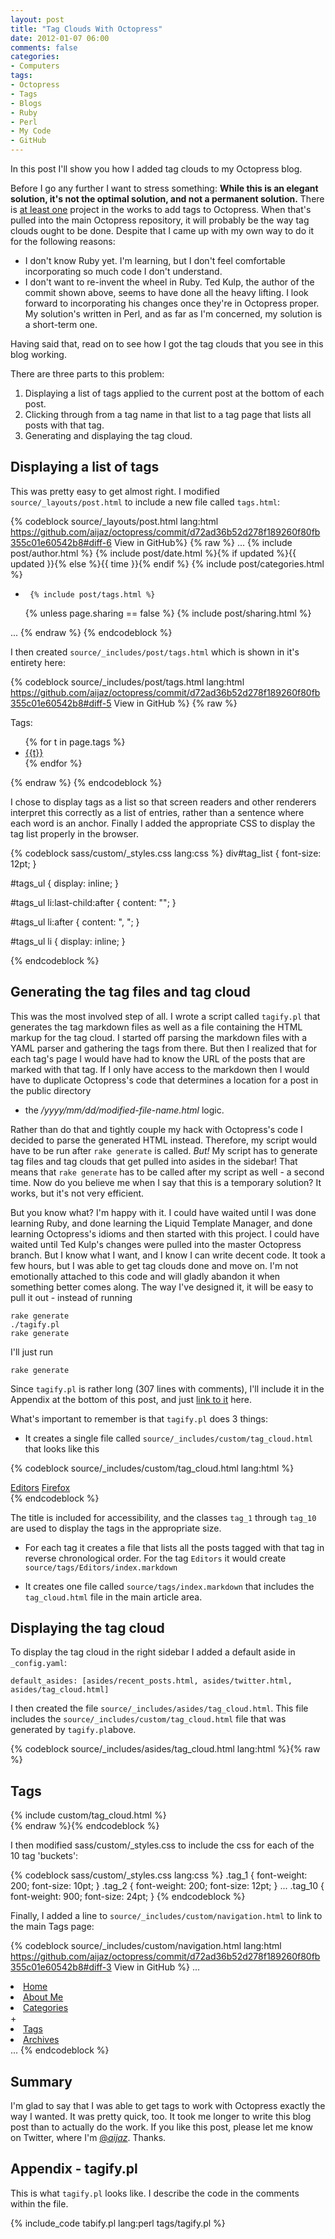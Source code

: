 ```yaml
---
layout: post
title: "Tag Clouds With Octopress"
date: 2012-01-07 06:00
comments: false
categories:
- Computers
tags:
- Octopress
- Tags
- Blogs
- Ruby
- Perl
- My Code
- GitHub
---
```


In this post I'll show you how I added tag clouds to my Octopress blog.  

<!-- more -->

Before I go any further I want to stress something: **While this is an elegant
solution, it's not the optimal solution, and not a permanent solution.**  There
is [at least one](https://github.com/imathis/octopress/pull/282) project in the 
works to add tags to Octopress.  When that's pulled into the main Octopress 
repository, it will probably be the way tag clouds ought to be done.  Despite that
I came up with my own way to do it for the following reasons:

* I don't know Ruby yet.  I'm learning, but I don't feel comfortable
  incorporating so much code I don't understand.
* I don't want to re-invent the wheel in Ruby.  Ted Kulp, the author of the
  commit shown above, seems to have done all the heavy lifting.  I look forward
  to incorporating his changes once they're in Octopress proper.  My solution's
  written in Perl, and as far as I'm concerned, my solution is a short-term
  one.

Having said that, read on to see how I got the tag clouds that you see in this blog working.

There are three parts to this problem:

1. Displaying a list of tags applied to the current post at the bottom of each
   post.
2. Clicking through from a tag name in that list to a tag page that lists all
   posts with that tag.
3. Generating and displaying the tag cloud.

<h2>Displaying a list of tags</h2>

This was pretty easy to get almost right.  I modified ```source/_layouts/post.html``` to include a new file called ```tags.html```:

{% codeblock source/_layouts/post.html lang:html https://github.com/aijaz/octopress/commit/d72ad36b52d278f189260f80fb355c01e60542b8#diff-6 View in GitHub%}
{% raw %}
...
       {% include post/author.html %}
       {% include post/date.html %}{% if updated %}{{ updated }}{% else %}{{ time }}{% endif %}
       {% include post/categories.html %}
+      {% include post/tags.html %}
     </p>
     {% unless page.sharing == false %}
       {% include post/sharing.html %}
...
{% endraw %}
{% endcodeblock %}

I then created ```source/_includes/post/tags.html``` which is shown in it's entirety here:

{% codeblock source/_includes/post/tags.html lang:html https://github.com/aijaz/octopress/commit/d72ad36b52d278f189260f80fb355c01e60542b8#diff-5 View in GitHub %}
{% raw %}
<div id="tag_list">
    Tags: 
    <ul id="tags_ul">
{% for t in page.tags  %}
        <li><a href="/tags/{{t}}/">{{t}}</a></li>
{% endfor %}
    </ul>
</div>{% endraw %} 
{% endcodeblock %}

I chose to display tags as a list so that screen readers and other renderers
interpret this correctly as a list of entries, rather than a sentence where
each word is an anchor. Finally I added the appropriate CSS to display the tag
list properly in the browser.  

{% codeblock sass/custom/_styles.css lang:css %}
div#tag_list {
    font-size: 12pt;
}

#tags_ul { 
    display: inline;
}

#tags_ul li:last-child:after {
  content: "";
}

#tags_ul li:after {
  content: ", ";
}

#tags_ul li {
    display: inline; 
}

{% endcodeblock %}


<h2>Generating the tag files and tag cloud</h2>

This was the most involved step of all. I wrote a script called ```tagify.pl```
that generates the tag markdown files as well as a file containing the HTML
markup for the tag cloud.  I started off parsing the markdown files with a YAML
parser and gathering the tags from there.  But then I realized that for each
tag's page I would have had to know the URL of the posts that are marked with
that tag.  If I only have access to the markdown then I would have to duplicate
Octopress's code that determines a location for a post in the public directory
- the _/yyyy/mm/dd/modified-file-name.html_ logic.  

Rather than do that and tightly couple my hack with Octopress's code I decided
to parse the generated HTML instead.  Therefore, my script would have to be run
after ```rake generate``` is called.  *But!* My script has to generate tag
files and tag clouds that get pulled into asides in the sidebar!  That means
that ```rake generate``` has to be called after my script as well - a second
time.  Now do you believe me when I say that this is a temporary solution?  It
works, but it's not very efficient.  

But you know what?  I'm happy with it.  I could have waited until I was done
learning Ruby, and done learning the Liquid Template Manager, and done learning
Octopress's idioms and then started with this project.  I could have waited
until Ted Kulp's changes were pulled into the master Octopress branch.  But I
know what I want, and I know I can write decent code.  It took a few hours, but
I was able to get tag clouds done and move on.  I'm not emotionally attached to
this code and will gladly abandon it when something better comes along.   The
way I've designed it, it will be easy to pull it out - instead of running 

    rake generate
    ./tagify.pl
    rake generate

I'll just run

    rake generate

Since ```tagify.pl``` is rather long (307 lines with comments), I'll include it
in the Appendix at the bottom of this post, and just 
[link to it](/downloads/code/tags/tagify.pl) here.

What's important to remember is that ```tagify.pl``` does 3 things: 

* It creates a single file called ```source/_includes/custom/tag_cloud.html``` that looks like this 

{% codeblock source/_includes/custom/tag_cloud.html lang:html %}
<div id='tag_cloud'>
<a href="/tags/Editors/" title="6 entries" class="tag_10">Editors</a>
<a href="/tags/Firefox/" title="2 entries" class="tag_3">Firefox</a>
</div>
{% endcodeblock %}

The title is included for accessibility, and the classes ```tag_1``` through
```tag_10``` are used to display the tags in the appropriate size.

* For each tag it creates a file that lists all the posts tagged with that tag in reverse chronological order.  For the tag ```Editors``` it would create ```source/tags/Editors/index.markdown```

* It creates one file called ```source/tags/index.markdown``` that includes the ```tag_cloud.html``` file in the main article area.

<h2>Displaying the tag cloud</h2>

To display the tag cloud in the right sidebar I added a default aside in ```_config.yaml```:

    default_asides: [asides/recent_posts.html, asides/twitter.html, asides/tag_cloud.html]

I then created the file ```source/_includes/asides/tag_cloud.html```.  This
file includes the ```source/_includes/custom/tag_cloud.html``` file that was
generated by ```tagify.pl```above.

{% codeblock source/_includes/asides/tag_cloud.html lang:html %}{% raw %}
<section>
    <h1>Tags</h1>
    <div class="tag_cloud">
     {% include custom/tag_cloud.html %}
    </div>
</section>
{% endraw %}{% endcodeblock %}

I then modified sass/custom/_styles.css to include the css for each of the 10 tag 'buckets': 

{% codeblock sass/custom/_styles.css lang:css %}
.tag_1 { 
    font-weight: 200; 
    font-size: 10pt;
}
.tag_2 { 
    font-weight: 200; 
    font-size: 12pt;
}
...
.tag_10 { 
    font-weight: 900; 
    font-size: 24pt;
}
{% endcodeblock %}

Finally, I added a line to ```source/_includes/custom/navigation.html``` to link to the main Tags page:

{% codeblock source/_includes/custom/navigation.html lang:html https://github.com/aijaz/octopress/commit/d72ad36b52d278f189260f80fb355c01e60542b8#diff-3 View in GitHub %}
...
   <li><a href="{{ root_url }}/">Home</a></li>
   <li><a href="{{ root_url }}/about/">About Me</a></li>
   <li><a href="{{ root_url }}/categories/">Categories</a></li>
+  <li><a href="{{ root_url }}/tags/">Tags</a></li>
   <li><a href="{{ root_url }}/blog/archives">Archives</a></li>
...
{% endcodeblock %}

<h2>Summary</h2>

I'm glad to say that I was able to get tags to work with Octopress exactly the
way I wanted. It was pretty quick, too.  It took me longer to write this blog
post than to actually do the work.  If you like this post, please let me know
on Twitter, where I'm [@_aijaz_](https://twitter.com/#!/_aijaz_).  Thanks.


<h2>Appendix - tagify.pl</h2>

This is what ```tagify.pl``` looks like.  I describe the code in the comments within the file.

{% include_code tabify.pl lang:perl tags/tagify.pl %} 

